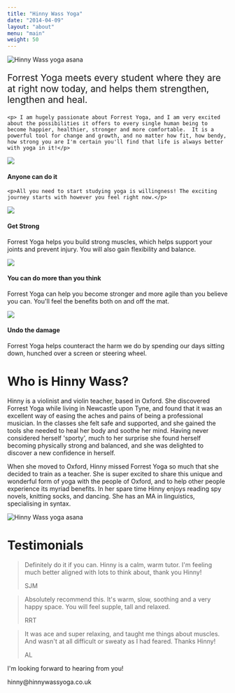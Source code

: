 ```yaml
---
title: "Hinny Wass Yoga"
date: "2014-04-09"
layout: "about"
menu: "main"
weight: 50
---
```


<div class="row">
  <div class="col-md-4">
    <img class="img-responsive" src="/images/welcome.jpg" alt="Hinny Wass yoga asana">
  </div>
  <div class="col-md-8">
    <p class="lead" style="font-size: 1.5em">Forrest Yoga meets every student where they are at right now today, and helps them strengthen, lengthen and heal.</p>

    <p> I am hugely passionate about Forrest Yoga, and I am very excited about the possibilities it offers to every single human being to become happier, healthier, stronger and more comfortable.  It is a powerful tool for change and growth, and no matter how fit, how bendy, how strong you are I'm certain you'll find that life is always better with yoga in it!</p>
  </div>
</div>

<div class="row roundels">
  <div class="col-md-3 col-sm-3 col-xs-6">
    <div class="row">
      <div class="col-md-3"></div>
      <div class="col-md-6">
        <img class="img-responsive" src="/images/noun_255179.svg">
      </div>
      <div class="col-md-3"></div>
    </div>
    <h4>Anyone can do it</h4>
    
    <p>All you need to start studying yoga is willingness! The exciting journey starts with however you feel right now.</p>
  </div>

  <div class="col-md-3 col-sm-3 col-xs-6">
  <div class="row">
    <div class="col-md-3"></div>
    <div class="col-md-6">
      <img class="img-responsive" src="/images/noun_255180.svg">
    </div>
    <div class="col-md-3"></div>
  </div>

    
  <h4>Get Strong</h4>
  <p>Forrest Yoga helps you build strong muscles, which helps support your joints and prevent injury.  You will also gain flexibility and balance.</p>
  </div>

  <div class="col-md-3 col-sm-3 col-xs-6">
  <div class="row">
    <div class="col-md-3"></div>
    <div class="col-md-6">
      <img class="img-responsive" src="/images/noun_255181.svg">
    </div>
    <div class="col-md-3"></div>
  </div>

  <h4>You can do more than you think</h4>
  <p>Forrest Yoga can help you become stronger and more agile than you believe you can.  You'll feel the benefits both on and off the mat.</p>
  </div>

  <div class="col-md-3 col-sm-3 col-xs-6">
  <div class="row">
    <div class="col-md-3"></div>
    <div class="col-md-6">
      <img class="img-responsive" src="/images/noun_255184.svg">
    </div>
    <div class="col-md-3"></div>
  </div>

  <h4>Undo the damage</h4>
  <p>Forrest Yoga helps counteract the harm we do by spending our days sitting down, hunched over a screen or steering wheel.</p>
  </div>
</div>

<h1>Who is Hinny Wass?</h1>
<div class="row">
  <div class="col-md-7">
    <p>Hinny is a violinist and violin teacher, based in Oxford.  She discovered Forrest Yoga while living in Newcastle upon Tyne, and found that it was an excellent way of easing the aches and pains of being a professional musician.  In the classes she felt safe and supported, and she gained the tools she needed to heal her body and soothe her mind.  Having never considered herself 'sporty', much to her surprise she found herself becoming physically strong and balanced, and she was delighted to discover a new confidence in herself.</p>
    <p>When she moved to Oxford, Hinny missed Forrest Yoga so much that she decided to train as a teacher.  She is super excited to share this unique and wonderful form of yoga with the people of Oxford, and to help other people experience its myriad benefits.  In her spare time Hinny enjoys reading spy novels, knitting socks, and dancing.  She has an MA in linguistics, specialising in syntax.</p>
  </div>
  <div class="col-md-5">
    <img class="img-responsive" src="/images/horse-portrait.jpg" alt="Hinny Wass yoga asana">
  </div>
</div>

# Testimonials

<div class="row">
    <div class="col-md-4">
      <blockquote>
        <p>Definitely do it if you can. Hinny is a calm, warm tutor. I'm feeling much better aligned with lots to think about, thank you Hinny!</p>
        <footer>SJM</footer>
      </blockquote>
  </div>
  <div class="col-md-4">
    <blockquote>
      <p>Absolutely recommend this. It's warm, slow, soothing and a very happy space. You will feel supple, tall and relaxed.</p>
      <footer>RRT</footer>
    </blockquote>
  </div>
  <div class="col-md-4">
    <blockquote>
      <p>It was ace and super relaxing, and taught me things about muscles. And wasn't at all difficult or sweaty as I had feared. Thanks Hinny!</p>
      <footer>AL</footer>
    </blockquote>
  </div>
</div>


<div class="row contact">
  <div class="col-md-12">
    <div class="panel panel-default">
      <div class="panel-body">
        <p class="lead">I'm looking forward to hearing from you!</p>
        <p class="email">hinny@hinnywassyoga.co.uk</p>
      </div>
    </div>
  </div>
</div>


        
</div>
